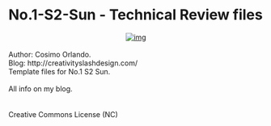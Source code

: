 No.1-S2-Sun - Technical Review files
===============
<div style="text-align: center;">
<a href="http://1.bp.blogspot.com/-AERyzVF_Q88/VcZMEXxoGPI/AAAAAAAAGMU/h32U0kR45lk/s1600/DSCF6984.jpg">
<img alt="img" src="http://1.bp.blogspot.com/-AERyzVF_Q88/VcZMEXxoGPI/AAAAAAAAGMU/h32U0kR45lk/s1600/DSCF6984.jpg">
</a>
</div>
<br>
Author: Cosimo Orlando.<br>
Blog: http://creativityslashdesign.com/
<br>
Template files for No.1 S2 Sun.
<br>
<br>
All info on my blog.
<br>
<br>
<br>
Creative Commons License (NC)
